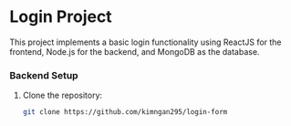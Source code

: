 # Login Project

This project implements a basic login functionality using ReactJS for the frontend, Node.js for the backend, and MongoDB as the database. 

### Backend Setup

1. Clone the repository:

   ```bash
   git clone https://github.com/kimngan295/login-form
  